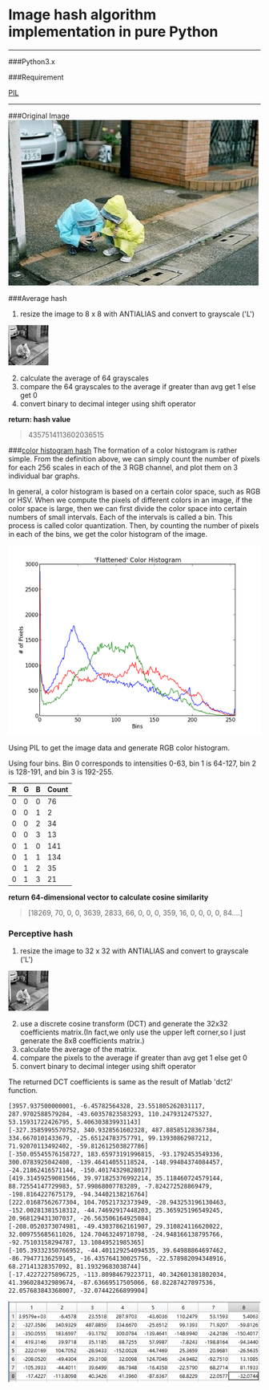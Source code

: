 # Image hash algorithm implementation in pure Python
---

###Python3.x

###Requirement

[PIL](https://pypi.python.org/pypi/PIL)

---

###Original Image 
![](IMG/1.jpg)
    
###Average hash   

1.  resize the image to 8 x 8 with ANTIALIAS and convert to grayscale  ('L') 

![](IMG/80x80.jpg)

2.  calculate the average of 64 grayscales
3.  compare the 64 grayscales to the average if greater than avg get 1 else get 0
4.  convert binary to decimal integer using shift operator

**return: hash value**
> 4357514113602036515

###[color histogram hash](https://en.wikipedia.org/wiki/Color_histogram)
The formation of a color histogram is rather simple. From the definition above, we can simply count the number of pixels for each 256 scales in each of the 3 RGB channel, and plot them on 3 individual bar graphs.

In general, a color histogram is based on a certain color space, such as RGB or HSV. When we compute the pixels of different colors in an image, if the color space is large, then we can first divide the color space into certain numbers of small intervals. Each of the intervals is called a bin. This process is called color quantization. Then, by counting the number of pixels in each of the bins, we get the color histogram of the image.

![](IMG/hist.png)

Using PIL to get the image data and generate RGB color histogram.

Using four bins. Bin 0 corresponds to intensities 0-63, bin 1 is 64-127, bin 2 is 128-191, and bin 3 is 192-255.

R | G | B | Count
----|----|----|----
0|0|0|76
0|0|1|2
0|0|2|34
0|0|3|13
0|1|0|141
0|1|1|134
0|1|2|35
0|1|3|21


**return 64-dimensional vector to calculate cosine similarity**
>[18269, 70, 0, 0, 3639, 2833, 66, 0, 0, 0, 359, 16, 0, 0, 0, 0, 84....]

### Perceptive hash

1.  resize the image to 32 x 32 with ANTIALIAS and convert to grayscale  ('L') 

![](IMG/80x80.jpg)

2.  use a discrete cosine transform (DCT) and generate the 32x32 coefficients matrix.(In fact,we only use the upper left corner,so I just generate the 8x8 coefficients matrix.)
3.  calculate the average of the matrix.
4.  compare the pixels to the average if greater than avg get 1 else get 0
5.  convert binary to decimal integer using shift operator


The returned DCT coefficients is same as the result of Matlab 'dct2' function.


    [3957.937500000001, -6.45782564328, 23.551805262031117, 287.9702588579284, -43.60357823583293, 110.2479312475327, 53.15931722426795, 5.406303839931143]
    [-327.3585995570752, 340.9328561602328, 487.88585128367384, 334.6670101433679, -25.65124783757791, 99.13930862987212, 71.92070113492402, -59.812612503827786]
    [-350.05545576158727, 183.65973191996815, -93.1792453549336, 300.0783925042408, -139.46414055118524, -148.99404374084457, -24.21862416571144, -150.40174329828017]
    [419.31459259081566, 39.971825376992214, 35.118460724579144, 88.72554147729983, 57.99868007783289, -7.824272528869479, -198.8164227675179, -94.34402138216764]
    [222.01687562677304, 104.70521732373949, -28.943253196130463, -152.00281381518312, -44.74692917448203, 25.365925196549245, 20.968129431307037, -26.563506164925084]
    [-208.0520373074981, -49.43037862161907, 29.310824116620022, 32.009755685611026, 124.70463249710798, -24.948166138795766, -92.75103158294787, 13.10849521985365]
    [-105.39332350766952, -44.401129254094535, 39.64988864697462, -86.79477136259145, -16.435764130025756, -22.578982094348916, 68.27141328357092, 81.19329683038744]
    [-17.42272275896725, -113.80984679223711, 40.342601381802034, 41.396028432989674, -87.63669517505066, 68.82287427897536, 22.057683843368007, -32.07442266899904]

![](IMG/MATLAB.png)



